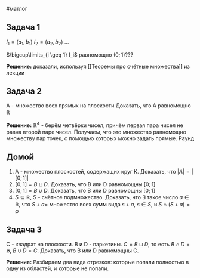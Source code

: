 #матлог 
## Задача 1
$I_1 = (a_1, b_1)$
$I_2 = (a_2, b_2)$
$\dots$

$\bigcup\limits_{i \geq 1} I_i$ равномощно $(0; 1)$???

**Решение:** доказали, используя [[Теоремы про счётные множества]] из лекции

## Задача 2
A - множество всех прямых на плоскости
Доказать, что A равномощно $\mathbb{R}$

**Решение:**
$\mathbb{R}^4$ - берём четвёрки чисел, причём первая пара чисел не равна второй паре чисел. Получаем, что это множество равномощно множеству пар точек, с помощью которых можно задать прямые. Раунд

## Домой
1. A - множество плоскостей, содержащих круг K. Доказать, что $|A| = |[0; 1]|$
2. $[0; 1] = B \sqcup D$. Доказать, что B или D равномощны $[0; 1]$
3. $[0; 1] = B \cup D$. Доказать, что B или D равномощны $[0; 1]$
4. $S \subseteq \mathbb{R}$, S - счётное подмножество. Доказать, что $\exists$ такое число $a \in \mathbb{R}$, что $S + a =$ множество всех сумм вида $s + a, \ s \in S$, и $S \cap (S + a) = \emptyset$

## Задача 3
C - квадрат на плоскости. B и D - паркетины. $C = B \sqcup D$, то есть $B \cap D = \emptyset, \ B \cup D = C$. 
Доказать, что B или D равномощны C.

**Решение:**
Разбираем два вида отрезков: которые попали полностью в одну из областей, и которые не попали. 